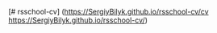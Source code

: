 [# rsschool-cv]
(https://SergiyBilyk.github.io/rsschool-cv/cv
https://SergiyBilyk.github.io/rsschool-cv/)
